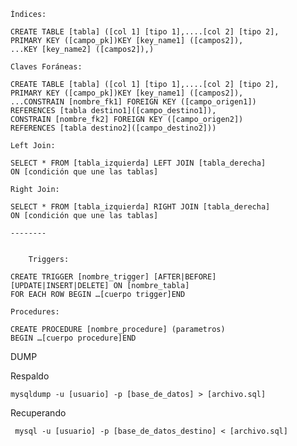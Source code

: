     Índices:

    CREATE TABLE [tabla] ([col 1] [tipo 1],....[col 2] [tipo 2],
    PRIMARY KEY ([campo_pk])KEY [key_name1] ([campos2]),
    ...KEY [key_name2] ([campos2]),)

    Claves Foráneas:

    CREATE TABLE [tabla] ([col 1] [tipo 1],....[col 2] [tipo 2],
    PRIMARY KEY ([campo_pk])KEY [key_name1] ([campos2]),
    ...CONSTRAIN [nombre_fk1] FOREIGN KEY ([campo_origen1]) 
    REFERENCES [tabla destino1]([campo_destino1]),
    CONSTRAIN [nombre_fk2] FOREIGN KEY ([campo_origen2]) 
    REFERENCES [tabla destino2]([campo_destino2]))

    Left Join:

    SELECT * FROM [tabla_izquierda] LEFT JOIN [tabla_derecha] 
    ON [condición que une las tablas]

    Right Join:

    SELECT * FROM [tabla_izquierda] RIGHT JOIN [tabla_derecha] 
    ON [condición que une las tablas]
    
    --------
    
    
        Triggers:

    CREATE TRIGGER [nombre_trigger] [AFTER|BEFORE] 
    [UPDATE|INSERT|DELETE] ON [nombre_tabla]
    FOR EACH ROW BEGIN …[cuerpo trigger]END

    Procedures:

    CREATE PROCEDURE [nombre_procedure] (parametros) 
    BEGIN …[cuerpo procedure]END
    
  DUMP
  
  Respaldo
  ```
  mysqldump -u [usuario] -p [base_de_datos] > [archivo.sql]
  ```
  Recuperando
  ```
   mysql -u [usuario] -p [base_de_datos_destino] < [archivo.sql]
```
